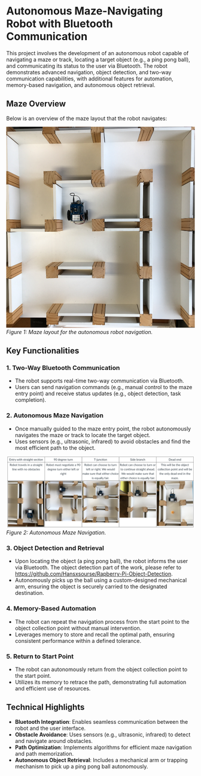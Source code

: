 # Autonomous Maze-Navigating Robot with Bluetooth Communication

This project involves the development of an autonomous robot capable of navigating a maze or track, locating a target object (e.g., a ping pong ball), and communicating its status to the user via Bluetooth. The robot demonstrates advanced navigation, object detection, and two-way communication capabilities, with additional features for automation, memory-based navigation, and autonomous object retrieval.

## Maze Overview
Below is an overview of the maze layout that the robot navigates:

![Maze Overview](20201026_Maze_overview.jpg)  
*Figure 1: Maze layout for the autonomous robot navigation.*

## Key Functionalities

### 1. Two-Way Bluetooth Communication
- The robot supports real-time two-way communication via Bluetooth.
- Users can send navigation commands (e.g., manual control to the maze entry point) and receive status updates (e.g., object detection, task completion).

### 2. Autonomous Maze Navigation 
- Once manually guided to the maze entry point, the robot autonomously navigates the maze or track to locate the target object.
- Uses sensors (e.g., ultrasonic, infrared) to avoid obstacles and find the most efficient path to the object.

![Maze Overview2](20201026_Maze_overview2.png)  
*Figure 2: Autonomous Maze Navigation.*

### 3. Object Detection and Retrieval
- Upon locating the object (a ping pong ball), the robot informs the user via Bluetooth. The object detection part of the work, please refer to https://github.com/Hansxsourse/Rapberry-Pi-Object-Detection.
- Autonomously picks up the ball using a custom-designed mechanical arm, ensuring the object is securely carried to the designated destination.

### 4. Memory-Based Automation
- The robot can repeat the navigation process from the start point to the object collection point without manual intervention.
- Leverages memory to store and recall the optimal path, ensuring consistent performance within a defined tolerance.

### 5. Return to Start Point
- The robot can autonomously return from the object collection point to the start point.
- Utilizes its memory to retrace the path, demonstrating full automation and efficient use of resources.

## Technical Highlights
- **Bluetooth Integration**: Enables seamless communication between the robot and the user interface.
- **Obstacle Avoidance**: Uses sensors (e.g., ultrasonic, infrared) to detect and navigate around obstacles.
- **Path Optimization**: Implements algorithms for efficient maze navigation and path memorization.
- **Autonomous Object Retrieval**: Includes a mechanical arm or trapping mechanism to pick up a ping pong ball autonomously.
